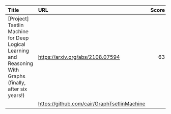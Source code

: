 | Title                                                                                                     | URL                                         |   Score | Date                |
|:----------------------------------------------------------------------------------------------------------|:--------------------------------------------|--------:|:--------------------|
| [Project] Tsetlin Machine for Deep Logical Learning and Reasoning With Graphs (finally, after six years!) | https://arxiv.org/abs/2108.07594            |      63 | 2024-10-19 09:48:27 |
|                                                                                                           | https://github.com/cair/GraphTsetlinMachine |         |                     |